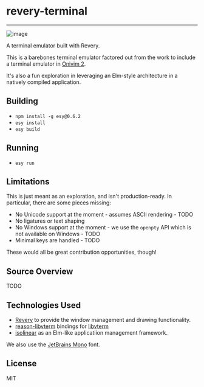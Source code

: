 # revery-terminal

---

![image](https://user-images.githubusercontent.com/13532591/74748975-3fbbf300-521e-11ea-8583-9ae1d4a18c35.png)

A terminal emulator built with Revery.

This is a barebones terminal emulator factored out from the work to include a terminal emulator in [Onivim 2](https://github.com/onivim/oni2).

It's also a fun exploration in leveraging an Elm-style architecture in a natively compiled application.

## Building

- `npm install -g esy@0.6.2`
- `esy install`
- `esy build`

## Running

- `esy run`

## Limitations

This is just meant as an exploration, and isn't production-ready. In particular, there are some pieces missing:

- No Unicode support at the moment - assumes ASCII rendering - TODO
- No ligatures or text shaping
- No Windows support at the moment - we use the `openpty` API which is not available on Windows - TODO
- Minimal keys are handled - TODO

These would all be great contribution opportunities, though!

## Source Overview

TODO

## Technologies Used

- [Revery](https://github.com/revery-ui/revery) to provide the window management and drawing functionality.
- [reason-libvterm](https://github.com/revery-ui/reason-libvterm) bindings for [libvterm](http://www.leonerd.org.uk/code/libvterm)
- [isolinear](https://github.com/bryphe/isolinear) as an Elm-like applicatiion management framework.

We also use the [JetBrains Mono](https://www.jetbrains.com/lp/mono/) font.

## License

MIT


